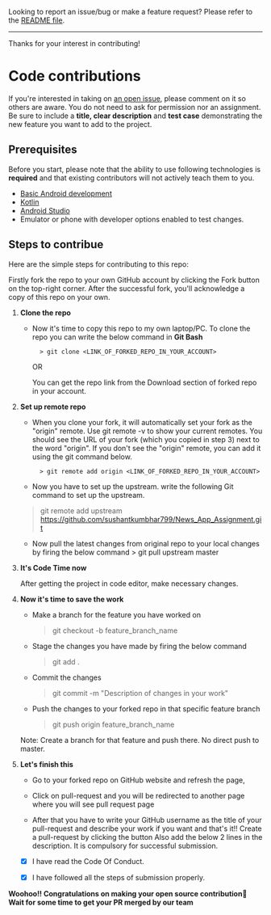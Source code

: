 Looking to report an issue/bug or make a feature request? Please refer to the [README file](https://github.com/sushantkumbhar799/News_App_Assignment/blob/ef1ecf92e801af57b18ebba1bc3aaaae65292855/README.md).

---

Thanks for your interest in contributing!

# Code contributions

If you're interested in taking on [an open issue](https://github.com/sushantkumbhar799/News_App_Assignment/issues), please comment on it so others are aware.
You do not need to ask for permission nor an assignment. Be sure to include a **title, clear description** and **test case** demonstrating the new feature you want to add to the project.

## Prerequisites

Before you start, please note that the ability to use following technologies is **required** and that existing contributors will not actively teach them to you.

- [Basic Android development](https://developer.android.com/)
- [Kotlin](https://kotlinlang.org/)
- [Android Studio](https://developer.android.com/studio)
- Emulator or phone with developer options enabled to test changes.


## Steps to contribue

Here are the simple steps for contributing to this repo:

Firstly fork the repo to your own GitHub account by clicking the Fork button on the top-right corner.
After the successful fork, you'll acknowledge a copy of this repo on your own.
 
1. **Clone the repo**
  
      - Now it's time to copy this repo to my own laptop/PC. To clone the repo you can write the below command in **Git Bash**

              > git clone <LINK_OF_FORKED_REPO_IN_YOUR_ACCOUNT>

        OR 

        You can get the repo link from the Download section of forked repo in your account.


2. **Set up remote repo**

      - When you clone your fork, it will automatically set your fork as the "origin" remote. Use git remote -v to show your current remotes. You should see the URL of your fork (which you copied in step 3) next to the word "origin". 
      If you don't see the "origin" remote, you can add it using the git command below.

              > git remote add origin <LINK_OF_FORKED_REPO_IN_YOUR_ACCOUNT>

      - Now you have to set up the upstream. write the following Git command to set up the upstream.
      > git remote add upstream https://github.com/sushantkumbhar799/News_App_Assignment.git

      - Now pull the latest changes from original repo to your local changes by firing the below command
              > git pull upstream master
  
  
3. **It's Code Time now**
  
      After getting the project in code editor, make necessary changes.


4. **Now it's time to save the work**

      - Make a branch for the feature you have worked on
        > git checkout -b feature_branch_name
      - Stage the changes you have made by firing the below command
        > git add .
      - Commit the changes 
        > git commit -m "Description of changes in your work"
      - Push the changes to your forked repo in that specific feature branch
        >  git push origin feature_branch_name
        
    Note: Create a branch for that feature and push there. No direct push to master. 
        
        
5. **Let's finish this**
    - Go to your forked repo on GitHub website and refresh the page,

    - Click on pull-request and you will be redirected to another page where you will see pull request page

    - After that you have to write your GitHub username as the title of your pull-request and describe your work if you want and that's it!! Create a pull-request by clicking the button
    Also add the below 2 lines in the description. It is compulsory for successful submission.

    
     - [X] I have read the Code Of Conduct.

     - [X] I have followed all the steps of submission properly.


**Woohoo!! Congratulations on making your open source contribution🎉**
**Wait for some time to get your PR merged by our team**
